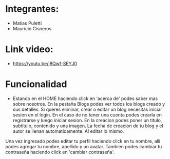 # Integrantes:
- Matias Puletti
- Mauricio Cisneros

# Link video:
- https://youtu.be/j8Qwf-SEYJ0
# Funcionalidad
- Estando en el HOME haciendo click en 'acerca de' podes saber mas sobre nosotros. En la pestaña Blogs podes ver todos los blogs creado y sus detalles. Si queres eliminar, crear o editar un blog necesitas iniciar sesion en el login. En el caso de no tener una cuenta podes crearla en registrarse y luego iniciar sesion.
En la creacion podes poner un titulo, subtitulo, contenido y una imagen. La fecha de creacion de tu blog y el autor se llenan automaticamente. Al editar lo mismo.

Una vez ingresado podes editar tu perfil haciendo click en tu nombre, alli podes agregar tu nombre, apellido y un avatar. Tambien podes cambiar tu contraseña haciendo click en 'cambiar contraseña'.


